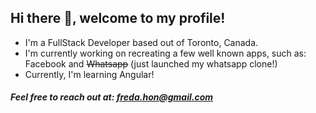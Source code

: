 ## Hi there 👋, welcome to my profile!

- I'm a FullStack Developer based out of Toronto, Canada.
- I'm currently working on recreating a few well known apps, such as: Facebook and ~~Whatsapp~~ (just launched my whatsapp clone!)
- Currently, I'm learning Angular!

##### Feel free to reach out at: freda.hon@gmail.com

<!--
**nohaderf/nohaderf** is a ✨ _special_ ✨ repository because its `README.md` (this file) appears on your GitHub profile.

Here are some ideas to get you started:

- 🔭 I’m currently working on ...
- 🌱 I’m currently learning ...
- 👯 I’m looking to collaborate on ...
- 🤔 I’m looking for help with ...
- 💬 Ask me about ...
- 📫 How to reach me: ...
- 😄 Pronouns: ...
- ⚡ Fun fact: ...
-->

